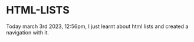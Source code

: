 # HTML-LISTS
Today march 3rd 2023, 12:56pm, I just learnt about html lists and created a navigation with it.

